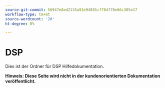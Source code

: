 ```yaml
---
source-git-commit: 56947e8ed2135a91e94891cf704f76e66c305e17
workflow-type: tm+mt
source-wordcount: '20'
ht-degree: 0%

---
```

# DSP

Dies ist der Ordner für DSP Hilfedokumentation.

**Hinweis: Diese Seite wird nicht in der kundenorientierten Dokumentation veröffentlicht.**
